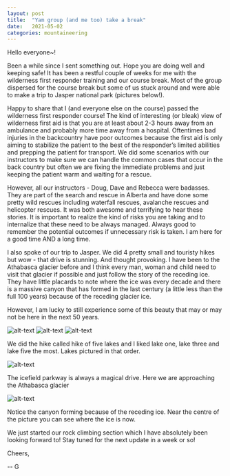 ```yaml
---
layout: post
title:  "Yam group (and me too) take a break"
date:   2021-05-02
categories: mountaineering
---
```


Hello everyone~!



Been a while since I sent something out. Hope you are doing well and keeping safe! It has been a restful couple of weeks for me with the wilderness first responder training and our course break. Most of the group dispersed for the course break but some of us stuck around and were able to make a trip to Jasper national park (pictures below!).



Happy to share that I (and everyone else on the course) passed the wilderness first responder course! The kind of interesting (or bleak) view of wilderness first aid is that you are at least about 2-3 hours away from an ambulance and probably more time away from a hospital. Oftentimes bad injuries in the backcountry have poor outcomes because the first aid is only aiming to stabilize the patient to the best of the responder’s limited abilities and prepping the patient for transport. We did some scenarios with our instructors to make sure we can handle the common cases that occur in the back country but often we are fixing the immediate problems and just keeping the patient warm and waiting for a rescue.

However, all our instructors - Doug, Dave and Rebecca were badasses. They are part of the search and rescue in Alberta and have done some pretty wild rescues including waterfall rescues, avalanche rescues and helicopter rescues. It was both awesome and terrifying to hear these stories. It is important to realize the kind of risks you are taking and to internalize that these need to be always managed. Always good to remember the potential outcomes if unnecessary risk is taken. I am here for a good time AND a long time.



I also spoke of our trip to Jasper. We did 4 pretty small and touristy hikes but wow - that drive is stunning. And thought provoking. I have been to the Athabasca glacier before and I think every man, woman and child need to visit that glacier if possible and just follow the story of the receding ice. They have little placards to note where the ice was every decade and there is a massive canyon that has formed in the last century (a little less than the full 100 years) because of the receding glacier ice.



However, I am lucky to still experience some of this beauty that may or may not be here in the next 50 years.



![alt-text](https://i.ibb.co/Kr6Fjsj/DSC07219.jpg)
![alt-text](https://i.ibb.co/DrHxPTw/DSC07223.jpg)
![alt-text](https://i.ibb.co/SPKsFfL/DSC07230.jpg)


We did the hike called hike of five lakes and I liked lake one, lake three and lake five the most. Lakes pictured in that order.



![alt-text](https://i.ibb.co/LS8pRBj/DSC07239.jpg)

The icefield parkway is always a magical drive. Here we are approaching the Athabasca glacier



![alt-text](https://i.ibb.co/h2NCyMn/DSC07244.jpg)

Notice the canyon forming because of the receding ice. Near the centre of the picture you can see where the ice is now. 



We just started our rock climbing section which I have absolutely been looking forward to! Stay tuned for the next update in a week or so!



Cheers,

-- G
